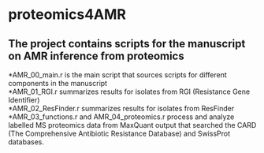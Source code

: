 # proteomics4AMR
## The project contains scripts for the manuscript on AMR inference from proteomics<br />
*AMR_00_main.r is the main script that sources scripts for different components in the manuscript<br />
*AMR_01_RGI.r summarizes results for isolates from RGI (Resistance Gene Identifier)<br />
*AMR_02_ResFinder.r summarizes results for isolates from ResFinder<br />
*AMR_03_functions.r and AMR_04_proteomics.r process and analyze labelled MS proteomics data from MaxQuant output that searched the CARD (The Comprehensive Antibiotic Resistance Database) and SwissProt databases.<br />
